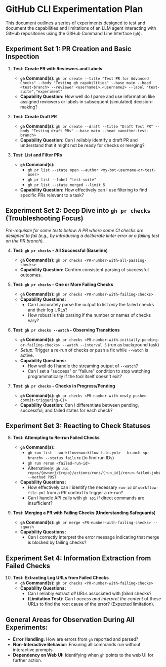 # GitHub CLI Experimentation Plan

This document outlines a series of experiments designed to test and document the capabilities and limitations of an LLM agent interacting with GitHub repositories using the GitHub Command Line Interface (`gh`).

## Experiment Set 1: PR Creation and Basic Inspection

1.  **Test: Create PR with Reviewers and Labels**
    *   **`gh` Command(s):** `gh pr create --title "Test PR for Advanced Checks" --body "Testing gh capabilities" --base main --head <test-branch> --reviewer <username1>,<username2> --label "test-suite","experiment"`
    *   **Capability Question:** How well do I parse and use information like assigned reviewers or labels in subsequent (simulated) decision-making?

2.  **Test: Create Draft PR**
    *   **`gh` Command(s):** `gh pr create --draft --title "Draft Test PR" --body "Testing draft PRs" --base main --head <another-test-branch>`
    *   **Capability Question:** Can I reliably identify a draft PR and understand that it might not be ready for checks or merging?

3.  **Test: List and Filter PRs**
    *   **`gh` Command(s):**
        *   `gh pr list --state open --author <my-bot-username-or-test-user>`
        *   `gh pr list --label "test-suite"`
        *   `gh pr list --state merged --limit 5`
    *   **Capability Question:** How effectively can I use filtering to find specific PRs relevant to a task?

## Experiment Set 2: Deep Dive into `gh pr checks` (Troubleshooting Focus)

*Pre-requisite for some tests below: A PR where some CI checks are designed to fail (e.g., by introducing a deliberate linter error or a failing test on the PR branch).*

4.  **Test: `gh pr checks` - All Successful (Baseline)**
    *   **`gh` Command(s):** `gh pr checks <PR-number-with-all-passing-checks>`
    *   **Capability Question:** Confirm consistent parsing of successful outcomes.

5.  **Test: `gh pr checks` - One or More Failing Checks**
    *   **`gh` Command(s):** `gh pr checks <PR-number-with-failing-checks>`
    *   **Capability Questions:**
        *   Can I accurately parse the output to list *only* the failed checks and their log URLs?
        *   How robust is this parsing if the number or names of checks vary?

6.  **Test: `gh pr checks --watch` - Observing Transitions**
    *   **`gh` Command(s):** `gh pr checks <PR-number-with-initially-pending-or-failing-checks> --watch --interval 5` (run as background task)
    *   *Setup:* Trigger a re-run of checks or push a fix while `--watch` is active.
    *   **Capability Questions:**
        *   How well do I handle the streaming output of `--watch`?
        *   Can I set a "success" or "failure" condition to stop watching programmatically if the tool itself doesn't exit?

7.  **Test: `gh pr checks` - Checks in Progress/Pending**
    *   **`gh` Command(s):** `gh pr checks <PR-number-with-newly-pushed-commit-triggering-CI>`
    *   **Capability Question:** Can I differentiate between pending, successful, and failed states for each check?

## Experiment Set 3: Reacting to Check Statuses

8.  **Test: Attempting to Re-run Failed Checks**
    *   **`gh` Command(s):**
        *   `gh run list --workflow=<workflow-file.yml> --branch <pr-branch> --status failure` (to find run IDs)
        *   `gh run rerun <failed-run-id>`
        *   Alternatively: `gh api repos/{owner}/{repo}/actions/runs/{run_id}/rerun-failed-jobs --method POST`
    *   **Capability Questions:**
        *   How effectively can I identify the necessary `run-id` or `workflow-file.yml` from a PR context to trigger a re-run?
        *   Can I handle API calls with `gh api` if direct commands are insufficient?

9.  **Test: Merging a PR with Failing Checks (Understanding Safeguards)**
    *   **`gh` Command(s):** `gh pr merge <PR-number-with-failing-checks> --squash`
    *   **Capability Questions:**
        *   Can I correctly interpret the error message indicating that merge is blocked by failing checks?

## Experiment Set 4: Information Extraction from Failed Checks

10. **Test: Extracting Log URLs from Failed Checks**
    *   **`gh` Command(s):** `gh pr checks <PR-number-with-failing-checks>`
    *   **Capability Questions:**
        *   Can I reliably extract *all* URLs associated with *failed* checks?
        *   **(Limitation Test):** Can I *access and interpret the content* of these URLs to find the root cause of the error? (Expected limitation).

## General Areas for Observation During All Experiments:

*   **Error Handling:** How are errors from `gh` reported and parsed?
*   **Non-Interactive Behavior:** Ensuring all commands run without interactive prompts.
*   **Dependency on Web UI:** Identifying when `gh` points to the web UI for further action. 